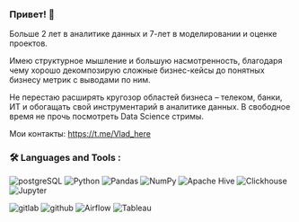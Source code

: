 
### Привет! 👋
Больше 2 лет в аналитике данных и 7-лет в моделировании и оценке проектов. 

Имею структурное мышление и большую насмотренность, благодаря чему  хорошо декомпозирую сложные бизнес-кейсы до понятных бизнесу метрик с выводами по ним.

Не перестаю расширять кругозор областей бизнеса – телеком, банки, ИТ и обогащать свой инструментарий в аналитике данных. 
В свободное время не прочь посмотреть Data Science стримы.

Мои контакты:
https://t.me/Vlad_here

###  🛠️ Languages and Tools : 
  ![postgreSQL](https://img.shields.io/badge/PostgreSQL-14354C?style=for-the-badge&logo=postgresql&logoColor=white)
  ![Python](https://img.shields.io/badge/Python-14354C?style=for-the-badge&logo=python&logoColor=white)
  ![Pandas](https://img.shields.io/badge/pandas-14354C?style=for-the-badge&logo=pandas&logoColor=white)
  ![NumPy](https://img.shields.io/badge/numpy-%23013243.svg?style=for-the-badge&logo=numpy&logoColor=white)
  ![Apache Hive](https://img.shields.io/badge/Apache%20Hive-14354C?style=for-the-badge&logo=apachehive&logoColor=black)
  ![Clickhouse](https://img.shields.io/badge/-Clickhouse-14354C?style=for-the-badge&logo=Clickhouse)
  ![Jupyter](https://img.shields.io/badge/-Jupyter_Notebook-14354C?style=for-the-badge&logo=Jupyter)
  
  ![gitlab](https://img.shields.io/badge/GitLab-14354C?style=for-the-badge&logo=gitlab&logoColor=white)
  ![github](https://img.shields.io/badge/GitHub-14354C?style=for-the-badge&logo=github&logoColor=white)
  ![Airflow](https://img.shields.io/badge/Airflow-14354C?style=for-the-badge&logo=Apache%20Airflow&logoColor=white)
  ![Tableau](https://img.shields.io/badge/Tableau-14354C?style=for-the-badge&logo=Tableau&logoColor=white)

<!--
**Vlad-My/Vlad-My** is a ✨ _special_ ✨ repository because its `README.md` (this file) appears on your GitHub profile.

Here are some ideas to get you started:

- 🔭 I’m currently working on ...
- 🌱 I’m currently learning ...
- 👯 I’m looking to collaborate on ...
- 🤔 I’m looking for help with ...
- 💬 Ask me about ...
- 📫 How to reach me: ...
- 😄 Pronouns: ...
- ⚡ Fun fact: ...
-->
